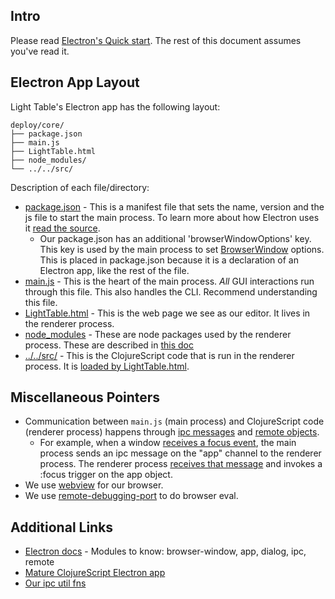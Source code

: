 ## Intro

Please read [Electron's Quick start](https://github.com/atom/electron/blob/master/docs/tutorial/quick-start.md). The rest of this document assumes you've read it.

## Electron App Layout

Light Table's Electron app has the following layout:

```
deploy/core/
├── package.json
├── main.js
├── LightTable.html
├── node_modules/
└── ../../src/
```

Description of each file/directory:

* [package.json](../deploy/core/package.json) - This is a manifest file that sets the name, version and the js file to start the main process. To learn more about how Electron uses it [read the source](https://github.com/atom/electron/blob/c441dd143690aab71a925f0b941a6d9760768fa5/atom/browser/lib/init.coffee#L62).
   * Our package.json has an additional 'browserWindowOptions' key. This key is used by the main process to set [BrowserWindow](https://github.com/atom/electron/blob/master/docs/api/browser-window.md) options. This is placed in package.json because it is a declaration of an Electron app, like the rest of the file.
* [main.js](../deploy/core/main.js) - This is the heart of the main process. _All_ GUI interactions run through this file. This also handles the CLI. Recommend understanding this file.
* [LightTable.html](../deploy/core/LightTable.html) - This is the web page we see as our editor. It lives in the renderer process.
* [node\_modules](../deploy/core/node_modules) - These are node packages used by the renderer process. These are described in [this doc](../doc/for-committers.md#node-packages)
* [../../src/](../src) - This is the ClojureScript code that is run in the renderer process. It is [loaded by LightTable.html](https://github.com/LightTable/LightTable/blob/8e8d20a5da5d2ee42db4ff761eb2cd15a2c178b2/deploy/core/LightTable.html#L24-L40).

## Miscellaneous Pointers

* Communication between `main.js` (main process) and ClojureScript code (renderer process) happens through [ipc messages](https://github.com/atom/electron/blob/master/docs/api/ipc-main-process.md) and [remote objects](https://github.com/atom/electron/blob/master/docs/api/remote.md).
  * For example, when a window [receives a focus event](https://github.com/LightTable/LightTable/blob/686c9b1e5e24fcb08ff44eb57eb7889e31e37806/deploy/core/main.js#L33-L36), the main process sends an ipc message on the "app" channel to the renderer process. The renderer process [receives that message](https://github.com/LightTable/LightTable/blob/686c9b1e5e24fcb08ff44eb57eb7889e31e37806/src/lt/objs/app.cljs#L228) and invokes a :focus trigger on the app object.
* We use [webview](https://github.com/atom/electron/blob/master/docs/api/web-view-tag.md) for our browser.
* We use [remote-debugging-port](https://github.com/atom/electron/blob/1bc49487add140f22ea4e454dcb0050e08679b4b/docs/api/chrome-command-line-switches.md#--remote-debugging-portport) to do browser eval.

## Additional Links

* [Electron docs](https://github.com/atom/electron/tree/master/docs) - Modules to know: browser-window, app, dialog, ipc, remote
* [Mature ClojureScript Electron app](https://github.com/oakmac/cuttle)
* [Our ipc util fns](https://github.com/LightTable/LightTable/blob/master/src/lt/util/ipc.cljs)

